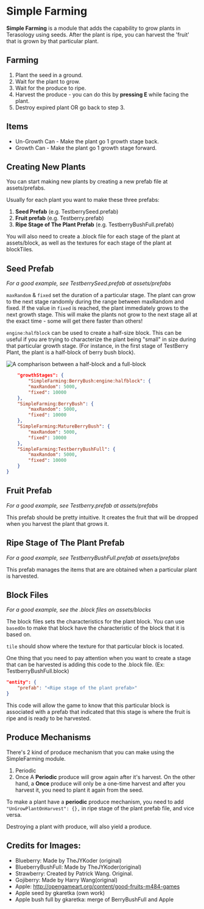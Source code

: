 Simple Farming
==============
**Simple Farming** is a module that adds the capability to grow plants in Terasology using seeds. After the plant is ripe, you can harvest the 'fruit' that is grown by that particular plant.

Farming
-------
1. Plant the seed in a ground.
2. Wait for the plant to grow.
3. Wait for the produce to ripe.
4. Harvest the produce - you can do this by **pressing E** while facing the plant.
5. Destroy expired plant OR go back to step 3.

Items
-----
 - Un-Growth Can - Make the plant go 1 growth stage back.
 - Growth Can - Make the plant go 1 growth stage forward.

Creating New Plants
-----------------
You can start making new plants by creating a new prefab file at assets/prefabs.

Usually for each plant you want to make these three prefabs:  
1. **Seed Prefab** (e.g. TestberrySeed.prefab)  
2. **Fruit prefab** (e.g. Testberry.prefab)  
3. **Ripe Stage of The Plant Prefab** (e.g. TestberryBushFull.prefab)

You will also need to create a .block file for each stage of the plant at assets/block, as well as the textures for each stage of the plant at blockTiles.

Seed Prefab
-----------
*For a good example, see TestberrySeed.prefab at assets/prefabs*

`maxRandom` & `fixed` set the duration of a particular stage. The plant can grow to the next stage randomly during the range between maxRandom and fixed. If the value in `fixed` is reached, the plant immediately grows to the next growth stage. This will make the plants not grow to the next stage all at the exact time - some will get there faster than others!

`engine:halfblock` can be used to create a half-size block. This can be useful if you are trying to characterize the plant being "small" in size during that particular growth stage. (For instance, in the first stage of TestBerry Plant, the plant is a half-block of berry bush block).

![A compharison between a half-block and a full-block](http://i.imgur.com/URLFbzo.png)

```json
    "growthStages": {
        "SimpleFarming:BerryBush:engine:halfblock": {
        "maxRandom": 5000,
        "fixed": 10000
    },
    "SimpleFarming:BerryBush": {
        "maxRandom": 5000,
        "fixed": 10000
    },
    "SimpleFarming:MatureBerryBush": {
        "maxRandom": 5000,
        "fixed": 10000
    },
    "SimpleFarming:TestberryBushFull": {
        "maxRandom": 5000,
        "fixed": 10000
    }
}
```

Fruit Prefab
-----------
*For a good example, see Testberry.prefab at assets/prefabs*

This prefab should be pretty intuitive. It creates the fruit that will be dropped when you harvest the plant that grows it.

Ripe Stage of The Plant Prefab
-----------
*For a good example, see TestberryBushFull.prefab at assets/prefabs*

This prefab manages the items that are are obtained when a particular plant is harvested. 

Block Files
-------
*For a good example, see the .block files on assets/blocks*

The block files sets the characteristics for the plant block. 
You can use `basedOn` to make that block have the characteristic of the block that it is based on. 

`tile` should show where the texture for that particular block is located.

One thing that you need to pay attention when you want to create a stage that can be harvested is adding this code to the .block file. (Ex: TestberryBushFull.block)

```json
"entity": {
    "prefab": "<Ripe stage of the plant prefab>"
}
```

This code will allow the game to know that this particular block is associated with a prefab that indicated that this stage is where the fruit is ripe and is ready to be harvested.

Produce Mechanisms
------------------
There's 2 kind of produce mechanism that you can make using the SimpleFarming module.
 1. Periodic
 2. Once
A **Periodic** produce will grow again after it's harvest. On the other hand, a **Once** produce will only be a one-time harvest and after you harvest it, you need to plant it again from the seed.

To make a plant have a **periodic** produce mechanism, you need to add   `"UnGrowPlantOnHarvest": {},` in ripe stage of the plant prefab file, and vice versa.

Destroying a plant with produce, will also yield a produce.

Credits for Images:
------------------
* Blueberry: Made by TheJYKoder (original)
* BlueberryBushFull: Made by TheJYKoder(original)
* Strawberry: Created by Patrick Wang. Original.
* Gojiberry: Made by Harry Wang(original)
* Apple: http://opengameart.org/content/good-fruits-m484-games
* Apple seed by gkaretka (own work)
* Apple bush full by gkaretka: merge of BerryBushFull and Apple
